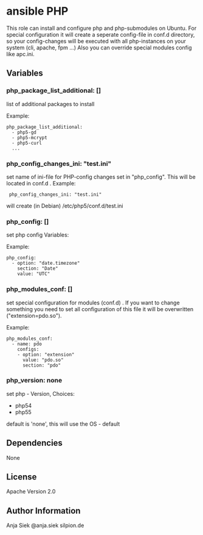 # ansible PHP

This role can install and configure php and php-submodules on Ubuntu. 
For special configuration it will create a seperate config-file in conf.d directory, 
so your config-changes will be executed with all php-instances on your system (cli, apache, fpm ...)
Also you can override special modules config like apc.ini. 

## Variables

### php_package_list_additional: []

list of additional packages to install

Example:
```
php_package_list_additional:
  - php5-gd
  - php5-mcrypt
  - php5-curl
  ...
```
### php_config_changes_ini: "test.ini"

set name of ini-file for PHP-config changes set in "php_config". 
This will be located in conf.d . 
Example:
```
 php_config_changes_ini: "test.ini"
```
will create (in Debian) /etc/php5/conf.d/test.ini


### php_config: []

set php config Variables:

Example:
```
php_config:
  - option: "date.timezone"
    section: "Date"
    value: "UTC"
```
### php_modules_conf: []

set special configuration for modules (conf.d) .
If you want to change something you need to set all configuration of this file 
it will be overwritten ("extension=pdo.so").

Example:
```
php_modules_conf:
  - name: pdo
    configs:
    - option: "extension"
      value: "pdo.so"
      section: "pdo"
```

### php_version: none

set php - Version, Choices: 

* php54 
* php55

default is 'none', this will use the OS - default 


## Dependencies
 None

## License
Apache Version 2.0

## Author Information
Anja Siek @anja.siek silpion.de
